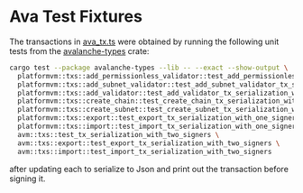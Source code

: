 # Ava Test Fixtures

The transactions in [ava_tx.ts](./ava_tx.ts) were obtained by running the following unit tests
from the [avalanche-types](https://github.com/ava-labs/avalanche-rs/tree/avalanche-types-v0.1.3/crates/avalanche-types) crate:

```bash
cargo test --package avalanche-types --lib -- --exact --show-output \
  platformvm::txs::add_permissionless_validator::test_add_permissionless_validator_tx_serialization_with_one_signer \
  platformvm::txs::add_subnet_validator::test_add_subnet_validator_tx_serialization_with_one_signer \
  platformvm::txs::add_validator::test_add_validator_tx_serialization_with_one_signer \
  platformvm::txs::create_chain::test_create_chain_tx_serialization_with_one_signer \
  platformvm::txs::create_subnet::test_create_subnet_tx_serialization_with_one_signer \
  platformvm::txs::export::test_export_tx_serialization_with_one_signer \
  platformvm::txs::import::test_import_tx_serialization_with_one_signer \
  avm::txs::test_tx_serialization_with_two_signers \
  avm::txs::export::test_export_tx_serialization_with_two_signers \
  avm::txs::import::test_import_tx_serialization_with_two_signers
```

after updating each to serialize to Json and print out the transaction before signing it.
